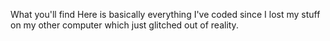 What you'll find Here is basically everything I've coded since I lost my stuff on my other computer which just glitched out of reality.
